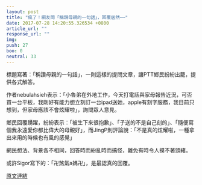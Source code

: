 ```yaml
---
layout: post
title: "瘋了！網友問「稱讚母親的一句話」，回覆居然⋯⋯"
date: 2017-07-28 14:20:55.326534 +0800
article_url: ""
response_url: ""
img: 
push: 27
boo: 0
neutral: 33
---
```


標題寫著：「稱讚母親的一句話」，一則這樣的提問文章，讓PTT鄉民紛紛出籠，提供各式解答。

作者nebulahsieh表示：「小魯弟在外地工作，今天打電話與家母報告近況，可否買一台平板，我剛好有能力想立刻訂一台ipad送她，apple有刻字服務，我目前只想到，但家母應該不會炫耀啦」，詢問眾人意見。

鄉民回覆踴躍，紛紛表示：「被生下來很抱歉」、「子送的不是自己刻的」、「隨便寫個我永遠愛你都比偉大的母親好」，而JingP則評論說：「不是真的炫耀啦，一種拿出來用的時候也有風的感覺」

網民想法、背景各不相同，回答時而紛亂時而搞怪，難免有時令人摸不著頭緒。

或許Sigor寫下的：「卍煞氣a媽卍」，是最認真的回覆。

<a href = "https://www.ptt.cc/bbs/Gossiping/M.1501185685.A.DE2.html">原文連結</a>

